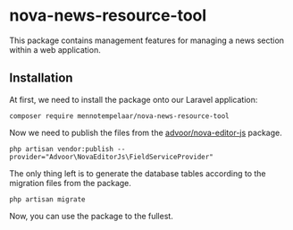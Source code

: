 # nova-news-resource-tool
This package contains management features for managing a news section within a web application.

## Installation

At first, we need to install the package onto our Laravel application:

```shell
composer require mennotempelaar/nova-news-resource-tool
```

Now we need to publish the files from the [advoor/nova-editor-js](https://github.com/advoor/nova-editor-js) package.

```shell
php artisan vendor:publish --provider="Advoor\NovaEditorJs\FieldServiceProvider"
```

The only thing left is to generate the database tables according to the migration files from the package.

```shell
php artisan migrate
```

Now, you can use the package to the fullest.


